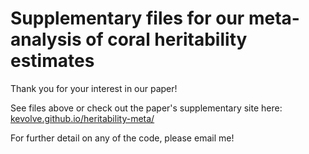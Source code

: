 # Supplementary files for our meta-analysis of coral heritability estimates

Thank you for your interest in our paper!

See files above or check out the paper's supplementary site here:
[kevolve.github.io/heritability-meta/](https://ecolology.github.io/heritability-meta/)

For further detail on any of the code, please email me!

